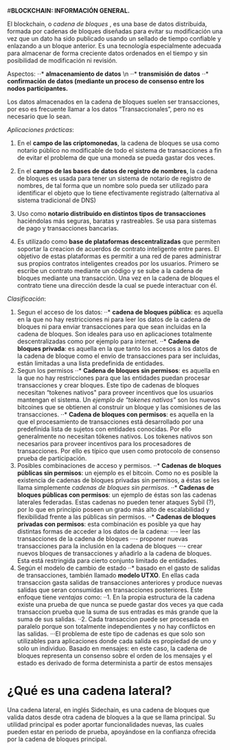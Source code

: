 #**BLOCKCHAIN: INFORMACIÓN GENERAL.**

El blockchain, o _cadena de bloques_ , es una base de datos distribuida, formada por cadenas de bloques diseñadas para evitar su modificación una vez que un dato ha sido publicado usando un sellado de tiempo confiable y enlazando a un bloque anterior.
Es una tecnología especialmente adecuada para almacenar de forma creciente datos ordenados en el tiempo y sin posibilidad de modificación ni revisión.

Aspectos:
⋅⋅* **almacenamiento de datos** \n
⋅⋅* **transmisión de datos**
⋅⋅* **confirmación de datos (mediante un proceso de consenso entre los nodos participantes.**

Los datos almacenados en la cadena de bloques suelen ser transacciones, por eso es frecuente llamar a los datos “Transaccionales”, pero no es necesario que lo sean.

_Aplicaciones prácticas_:

1. En el **campo de las criptomonedas**, la cadena de bloques se usa como notario público no modificable de todo el sistema de transacciones a fin de evitar el problema de que una moneda se pueda gastar dos veces.

2. En el **campo de las bases de datos de registro de nombres**, la cadena de bloques es usada para tener un sistema de notario de registro de nombres, de tal forma que un nombre solo pueda ser utilizado para identificar el objeto que lo tiene efectivamente registrado (alternativa al sistema tradicional de DNS)

3. Uso como **notario distribuido en distintos tipos de transacciones** haciéndolas más seguras, baratas y rastreables. Se usa para sistemas de pago y transacciones bancarias.

4. Es utilizado como **base de plataformas descentralizadas** que permiten soportar la creacion de acuerdos de contrato inteligente entre pares. El objetivo de estas plataformas es permitir a una red de pares administrar sus propios contratos inteligentes creados por los usuarios. Primero se escribe un contrato mediante un código y se sube a la cadena de bloques mediante una transacción. Una vez en la cadena de bloques el contrato tiene una dirección desde la cual se puede interactuar con él.

_Clasificación_:

1. Segun el acceso de los datos:
··* **cadena de bloques pública**: es aquella en la que no hay restricciones ni para leer los datos de la cadena de bloques ni para enviar transacciones para que sean incluidas en la cadena de bloques. Son ideales para uso en aplicaciones totalmente descentralizadas como por ejemplo para internet.
··* **Cadena de bloques privada**: es aquella en la que tanto los accesos a los datos de la cadena de bloque como el envío de transacciones para ser incluidas, están limitadas a una lista predefinida de entidades.
2. Segun los permisos
··* **Cadena de bloques sin permisos**: es aquella en la que no hay restricciones para que las entidades puedan procesar transacciones y crear bloques. Este tipo de cadenas de bloques necesitan “tokenes nativos" para proveer incentivos que los usuarios mantengan el sistema. Un _ejemplo de “tokenes nativos”_ son los nuevos bitcoines que se obtienen al construir un bloque y las comisiones de las transacciones.
··* **Cadena de bloques con permisos**: es aquella en la que el procesamiento de transacciones está desarrollado por una predefinida lista de sujetos con entidades conocidas. Por ello generalmente no necesitan tókenes nativos. Los tokenes nativos son necesarios para proveer incentivos para los procesadores de transacciones. Por ello es típico que usen como protocolo de consenso prueba de participación.
3. Posibles combinaciones de acceso y permisos.
··* **Cadenas de bloques públicas sin permisos**: un ejemplo es el bitcoin. Como no es posible la existencia de cadenas de bloques privadas sin permisos, a éstas se les llama simplemente _cadenas de bloques sin permisos_.
··* **Cadenas de bloques públicas con permisos**: un ejemplo de éstas son las cadenas laterales federadas. Estas cadenas no pueden tener ataques Sybil (?), por lo que en principio poseen un grado más alto de escalabilidad y flexibilidad frente a las públicas sin permisos.
··* **Cadenas de bloques privadas con permisos**: esta combinación es posible ya que hay distintas formas de acceder a los datos de la cadena:
···- leer las transacciones de la cadena de bloques
···- proponer nuevas transacciones para la inclusión en la cadena  de bloques
···- crear nuevos bloques de transacciones y añadirlo a la cadena de bloques. Esta está restringida para cierto conjunto limitado de entidades.
4. Según el modelo de cambio de estado
··* basado en el gasto de salidas de transacciones, también llamado **modelo UTXO**. En ellas cada transaccion gasta salidas de transacciones anteriores y produce nuevas salidas que seran consumidas en transacciones posteriores. Este enfoque tiene _ventajas_ como:
··1. En la propia estructura de la cadena existe una prueba de que nunca se puede gastar dos veces ya que cada transaccion prueba que la suma de sus entradas es más grande que la suma de sus salidas.
··2. Cada transaccion puede ser procesada en paralelo porque son totalmente independientes y no hay conflictos en las salidas.
···El problema de este tipo de cadenas es que solo son utilizables para aplicaciones donde cada salida es propiedad de uno y solo un individuo. 
Basado en mensajes: en este caso, la cadena de bloques representa un consenso sobre el orden de los mensajes y el estado es derivado de forma determinista a partir de estos mensajes
# ¿Qué es una cadena lateral?
Una cadena lateral, en inglés Sidechain, es una cadena de bloques que valida datos desde otra cadena de bloques a la que se llama principal. Su utilidad principal es poder aportar funcionalidades nuevas, las cuales pueden estar en periodo de prueba, apoyándose en la confianza ofrecida por la cadena de bloques principal.
